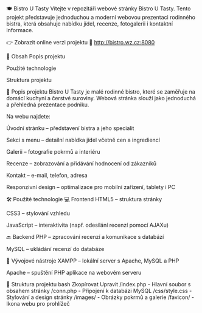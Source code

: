 🍽️ Bistro U Tasty
Vítejte v repozitáři webové stránky Bistro U Tasty. Tento projekt představuje jednoduchou a moderní webovou prezentaci rodinného bistra, která obsahuje nabídku jídel, recenze, fotogalerii i kontaktní informace.

👉 Zobrazit online verzi projektu 🔗 http://bistro.wz.cz:8080

📄 Obsah
Popis projektu

Použité technologie

Struktura projektu

🧾 Popis projektu
Bistro U Tasty je malé rodinné bistro, které se zaměřuje na domácí kuchyni a čerstvé suroviny. Webová stránka slouží jako jednoduchá a přehledná prezentace podniku.

Na webu najdete:

Úvodní stránku – představení bistra a jeho specialit

Sekci s menu – detailní nabídka jídel včetně cen a ingrediencí

Galerii – fotografie pokrmů a interiéru

Recenze – zobrazování a přidávání hodnocení od zákazníků

Kontakt – e-mail, telefon, adresa

Responzivní design – optimalizace pro mobilní zařízení, tablety i PC

🛠️ Použité technologie
💻 Frontend
HTML5 – struktura stránky

CSS3 – stylování vzhledu

JavaScript – interaktivita (např. odesílání recenzí pomocí AJAXu)

🔙 Backend
PHP – zpracování recenzí a komunikace s databází

MySQL – ukládání recenzí do databáze

🧰 Vývojové nástroje
XAMPP – lokální server s Apache, MySQL a PHP

Apache – spuštění PHP aplikace na webovém serveru

📁 Struktura projektu
bash
Zkopírovat
Upravit
/index.php        - Hlavní soubor s obsahem stránky
/conn.php         - Připojení k databázi MySQL
/css/style.css    - Stylování a design stránky
/images/          - Obrázky pokrmů a galerie
/favicon/         - Ikona webu pro prohlížeč
